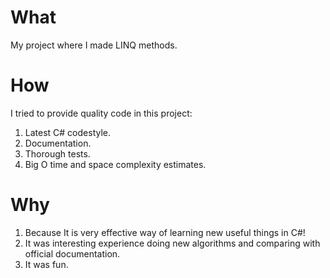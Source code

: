 # What

My project where I made LINQ methods.

# How

I tried to provide quality code in this project:

1. Latest C# codestyle.
2. Documentation.
3. Thorough tests.
4. Big O time and space complexity estimates.

# Why

1. Because It is very effective way of learning new useful things in C#!
2. It was interesting experience doing new algorithms and comparing with official documentation. 
3. It was fun.
